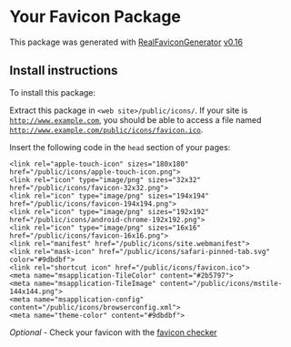# Your Favicon Package

This package was generated with [RealFaviconGenerator](https://realfavicongenerator.net/) [v0.16](https://realfavicongenerator.net/change_log#v0.16)

## Install instructions

To install this package:

Extract this package in <code>&lt;web site&gt;/public/icons/</code>. If your site is <code>http://www.example.com</code>, you should be able to access a file named <code>http://www.example.com/public/icons/favicon.ico</code>.

Insert the following code in the `head` section of your pages:

    <link rel="apple-touch-icon" sizes="180x180" href="/public/icons/apple-touch-icon.png">
    <link rel="icon" type="image/png" sizes="32x32" href="/public/icons/favicon-32x32.png">
    <link rel="icon" type="image/png" sizes="194x194" href="/public/icons/favicon-194x194.png">
    <link rel="icon" type="image/png" sizes="192x192" href="/public/icons/android-chrome-192x192.png">
    <link rel="icon" type="image/png" sizes="16x16" href="/public/icons/favicon-16x16.png">
    <link rel="manifest" href="/public/icons/site.webmanifest">
    <link rel="mask-icon" href="/public/icons/safari-pinned-tab.svg" color="#9dbdbf">
    <link rel="shortcut icon" href="/public/icons/favicon.ico">
    <meta name="msapplication-TileColor" content="#2b5797">
    <meta name="msapplication-TileImage" content="/public/icons/mstile-144x144.png">
    <meta name="msapplication-config" content="/public/icons/browserconfig.xml">
    <meta name="theme-color" content="#9dbdbf">

*Optional* - Check your favicon with the [favicon checker](https://realfavicongenerator.net/favicon_checker)